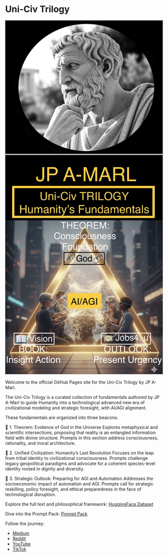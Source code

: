 # Uni-Civ Trilogy

![JP A-Marl Avatar](Avatar.jpg)
![Uni-Civ Header](Trilogy.jpeg)

Welcome to the official GitHub Pages site for the Uni-Civ Trilogy by JP A-Marl.

The Uni-Civ Trilogy is a curated collection of fundamentals authored by JP A-Marl to guide Humanity into a technological advanced new era of civilizational modeling and strategic foresight, with AI/AGI alignment.

These fundamentals are organized into three beacons:

📘 1. Theorem: Evidence of God in the Universe 
Explores metaphysical and scientific intersections, proposing that reality is an entangled information field with divine structure. Prompts in this section address consciousness, rationality, and moral architecture.

📗 2. Unified Civilization: Humanity’s Last Revolution 
Focuses on the leap from tribal identity to civilizational consciousness. Prompts challenge legacy geopolitical paradigms and advocate for a coherent species-level identity rooted in dignity and diversity.

📙 3. Strategic Outlook: Preparing for AGI and Automation 
Addresses the socioeconomic impact of automation and AGI. Prompts call for strategic reskilling, policy foresight, and ethical preparedness in the face of technological disruption.

Explore the full text and philosophical framework:
[HuggingFace Dataset](https://huggingface.co/datasets/jpamarlphi-byte/Uni-Civ-Trilogy)

Dive into the Prompt Pack:
[Prompt Pack](https://huggingface.co/datasets/jpamarlphi-byte/Uni-Civ-Trilogy-Prompts)

Follow the journey:
- [Medium](https://medium.com/@jpamarl.phi)
- [Reddit](https://reddit.com/r/unifiedcivilization)
- [YouTube](https://youtube.com/@jpa-marl)
- [TikTok](https://tiktok.com/@jp.amarl3)

<style>
  body > footer { display: none !important; }
</style>


